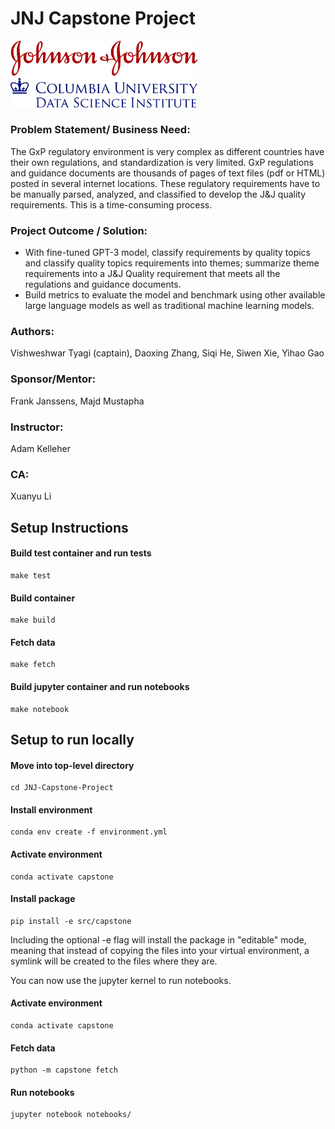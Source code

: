 # JNJ Capstone Project



<p float="left">
  <img src="notebooks/images/JNJ_logo.png" width='300' />
  <img src="notebooks/images/columbia_dsi_logo.png" width='300'/> 
</p>



### Problem Statement/ Business Need: 

The GxP regulatory environment is very complex as different countries have their own regulations, and standardization is very limited. GxP regulations and guidance documents are thousands of pages of text files (pdf or HTML) posted in several internet locations. These regulatory requirements have to be manually parsed, analyzed, and classified to develop the J&J quality requirements. This is a time-consuming process.

### Project Outcome / Solution:

- With fine-tuned GPT-3 model, classify requirements by quality topics and classify quality topics requirements into themes; summarize theme requirements into a J&J Quality requirement that meets all the regulations and guidance documents.
- Build metrics to evaluate the model and benchmark using other available large language models as well as traditional machine learning models.

### Authors: 

Vishweshwar Tyagi (captain), Daoxing Zhang, Siqi He, Siwen Xie, Yihao Gao

### Sponsor/Mentor: 
Frank Janssens, Majd Mustapha

### Instructor: 
Adam Kelleher

### CA: 
Xuanyu Li



## Setup Instructions


#### Build test container and run tests

```
make test
```

#### Build container

```
make build
```

#### Fetch data

```
make fetch
```

#### Build jupyter container and run notebooks

```
make notebook
```

## Setup to run locally

#### Move into top-level directory

```
cd JNJ-Capstone-Project
```

#### Install environment

```
conda env create -f environment.yml
```

#### Activate environment

```
conda activate capstone
```

#### Install package

```
pip install -e src/capstone
```

Including the optional -e flag will install the package in "editable" mode, meaning that instead of copying the files into your virtual environment, a symlink will be created to the files where they are.

You can now use the jupyter kernel to run notebooks.

#### Activate environment

```
conda activate capstone
```

#### Fetch data

```
python -m capstone fetch
```

#### Run notebooks

```
jupyter notebook notebooks/
```

